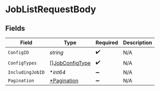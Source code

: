 # JobListRequestBody


## Fields

| Field                                                   | Type                                                    | Required                                                | Description                                             |
| ------------------------------------------------------- | ------------------------------------------------------- | ------------------------------------------------------- | ------------------------------------------------------- |
| `ConfigID`                                              | *string*                                                | :heavy_check_mark:                                      | N/A                                                     |
| `ConfigTypes`                                           | [][JobConfigType](../../models/shared/jobconfigtype.md) | :heavy_check_mark:                                      | N/A                                                     |
| `IncludingJobID`                                        | **int64*                                                | :heavy_minus_sign:                                      | N/A                                                     |
| `Pagination`                                            | [*Pagination](../../models/shared/pagination.md)        | :heavy_minus_sign:                                      | N/A                                                     |